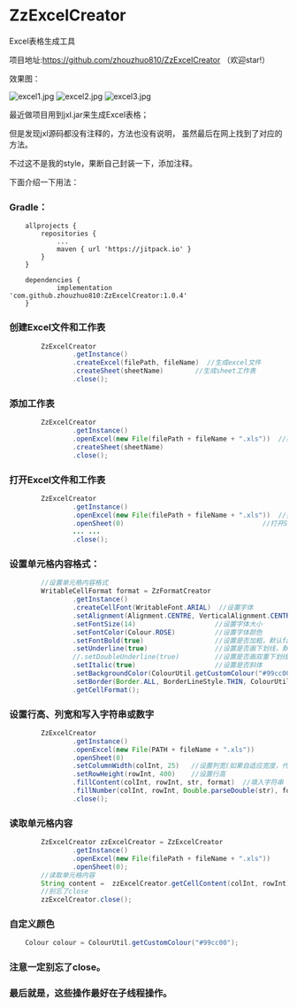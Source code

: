 # ZzExcelCreator
Excel表格生成工具

项目地址:https://github.com/zhouzhuo810/ZzExcelCreator
（欢迎star!）

效果图：

![excel1.jpg](http://upload-images.jianshu.io/upload_images/2788864-5c0055e4dcc74d5a.jpg?imageMogr2/auto-orient/strip%7CimageView2/2/w/1240)
![excel2.jpg](http://upload-images.jianshu.io/upload_images/2788864-edff815539021b6a.jpg?imageMogr2/auto-orient/strip%7CimageView2/2/w/1240)
![excel3.jpg](http://upload-images.jianshu.io/upload_images/2788864-3da6e6ab4db88b22.jpg?imageMogr2/auto-orient/strip%7CimageView2/2/w/1240)

最近做项目用到jxl.jar来生成Excel表格；

但是发现jxl源码都没有注释的，方法也没有说明，
虽然最后在网上找到了对应的方法。

不过这不是我的style，果断自己封装一下，添加注释。


下面介绍一下用法：

### Gradle：

```
	allprojects {
		repositories {
			...
			maven { url 'https://jitpack.io' }
		}
	}
```

```
	dependencies {
	        implementation 'com.github.zhouzhuo810:ZzExcelCreator:1.0.4'
	}
```



### 创建Excel文件和工作表

```java
        ZzExcelCreator
                .getInstance()
                .createExcel(filePath, fileName)  //生成excel文件
                .createSheet(sheetName)        //生成sheet工作表
                .close();
```

### 添加工作表

```java
        ZzExcelCreator
                .getInstance()
                .openExcel(new File(filePath + fileName + ".xls"))  //如果不想覆盖文件，注意是openExcel
                .createSheet(sheetName)
                .close();
```

### 打开Excel文件和工作表
```java
        ZzExcelCreator
                .getInstance()
                .openExcel(new File(filePath + fileName + ".xls"))  //打开Excel文件
                .openSheet(0)                                   //打开Sheet工作表
                ... ...
                .close();
```

### 设置单元格内容格式：

```java
        //设置单元格内容格式
        WritableCellFormat format = ZzFormatCreator
                .getInstance()
                .createCellFont(WritableFont.ARIAL)  //设置字体
                .setAlignment(Alignment.CENTRE, VerticalAlignment.CENTRE)  //设置对齐方式(水平和垂直)
                .setFontSize(14)                    //设置字体大小
                .setFontColor(Colour.ROSE)          //设置字体颜色
                .setFontBold(true)                  //设置是否加粗，默认false
                .setUnderline(true)                 //设置是否画下划线，默认false
                //.setDoubleUnderline(true)         //设置是否画双重下划线，默认false,和setUnderline只有一个生效
                .setItalic(true)                    //设置是否斜体
                .setBackgroundColor(ColourUtil.getCustomColour("#99cc00"))  //设置单元格背景颜色，如果不设置边框，边框色会和背景色一致。
                .setBorder(Border.ALL, BorderLineStyle.THIN, ColourUtil.getCustomColour("#dddddd"))  //设置边框样式
                .getCellFormat();
```

### 设置行高、列宽和写入字符串或数字

```java
        ZzExcelCreator
                .getInstance()
                .openExcel(new File(PATH + fileName + ".xls"))
                .openSheet(0)
                .setColumnWidth(colInt, 25)   //设置列宽(如果自适应宽度，代表内容字节的长度,即str.getBytes().length)
                .setRowHeight(rowInt, 400)    //设置行高
                .fillContent(colInt, rowInt, str, format)  //填入字符串
                .fillNumber(colInt, rowInt, Double.parseDouble(str), format)  //填入数字
                .close();
```

### 读取单元格内容

```java
        ZzExcelCreator zzExcelCreator = ZzExcelCreator
                .getInstance()
                .openExcel(new File(filePath + fileName + ".xls"))
                .openSheet(0);
        //读取单元格内容
        String content =  zzExcelCreator.getCellContent(colInt, rowInt);
        //别忘了close
        zzExcelCreator.close();
```

### 自定义颜色

```java
    Colour colour = ColourUtil.getCustomColour("#99cc00");
```

### 注意一定别忘了close。

### 最后就是，这些操作最好在子线程操作。


